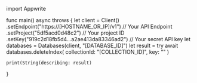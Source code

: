 import Appwrite

func main() async throws {
    let client = Client()
      .setEndpoint("https://[HOSTNAME_OR_IP]/v1") // Your API Endpoint
      .setProject("5df5acd0d48c2") // Your project ID
      .setKey("919c2d18fb5d4...a2ae413da83346ad2") // Your secret API key
    let databases = Databases(client, "[DATABASE_ID]")
    let result = try await databases.deleteIndex(
        collectionId: "[COLLECTION_ID]",
        key: ""
    )

    print(String(describing: result)
}
